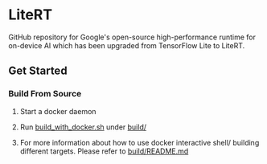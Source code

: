 # LiteRT
GitHub repository for Google's open-source high-performance runtime for
on-device AI which has been upgraded from TensorFlow Lite to LiteRT.

## Get Started

### Build From Source

1. Start a docker daemon

2. Run [build_with_docker.sh](./build/build_with_docker.sh) under [build/](./build)

3. For more information about how to use docker interactive shell/ building different targets. Please refer to [build/README.md](./build/README.md)
